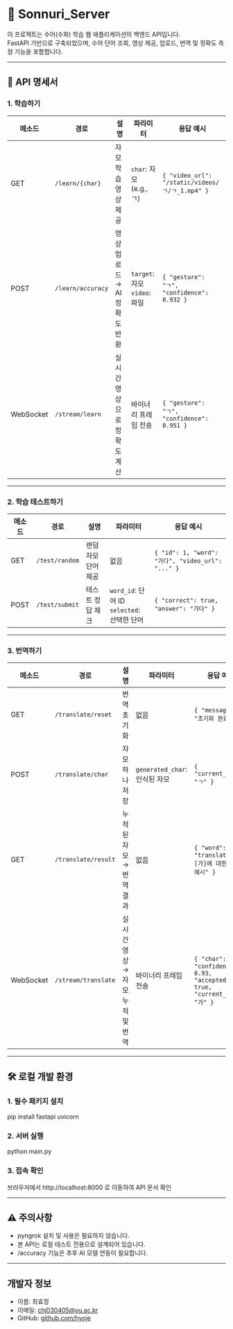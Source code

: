 # 📘 Sonnuri_Server

이 프로젝트는 수어(수화) 학습 웹 애플리케이션의 백엔드 API입니다.  
FastAPI 기반으로 구축되었으며, 수어 단어 조회, 영상 제공, 업로드, 번역 및 정확도 측정 기능을 포함합니다.

---
## 📘 API 명세서

### 1. 학습하기

| 메소드       | 경로                | 설명                 | 파라미터                        | 응답 예시                                         |
| --------- | ----------------- | ------------------ | --------------------------- | --------------------------------------------- |
| GET       | `/learn/{char}`   | 자모 학습 영상 제공        | `char`: 자모 (e.g., ㄱ)        | `{ "video_url": "/static/videos/ㄱ/ㄱ_1.mp4" }` |
| POST      | `/learn/accuracy` | 영상 업로드 → AI 정확도 반환 | `target`: 자모<br>`video`: 파일 | `{ "gesture": "ㄱ", "confidence": 0.932 }`     |
| WebSocket | `/stream/learn`   | 실시간 영상으로 정확도 계산    | 바이너리 프레임 전송                 | `{ "gesture": "ㄱ", "confidence": 0.951 }`     |

---

### 2. 학습 테스트하기

| 메소드  | 경로             | 설명          | 파라미터                                   | 응답 예시                                           |
| --------- | ----------------- | ------------------ | --------------------------- | --------------------------------------------- |
| GET  | `/test/random` | 랜덤 자모 단어 제공 | 없음                                     | `{ "id": 1, "word": "가다", "video_url": "..." }` |
| POST | `/test/submit` | 테스트 정답 체크   | `word_id`: 단어 ID<br>`selected`: 선택한 단어 | `{ "correct": true, "answer": "가다" }`           |

---

### 3. 번역하기

| 메소드       | 경로                  | 설명                  | 파라미터                     | 응답 예시                                                                        |
| --------- | ----------------- | ------------------ | --------------------------- | --------------------------------------------- |
| GET       | `/translate/reset`  | 번역 초기화              | 없음                       | `{ "message": "초기화 완료" }`                                                    |
| POST      | `/translate/char`   | 자모 하나 저장            | `generated_char`: 인식된 자모 | `{ "current_word": "ㄱ" }`                                                    |
| GET       | `/translate/result` | 누적된 자모 → 번역 결과      | 없음                       | `{ "word": "가", "translated": "[가]에 대한 번역 예시" }`                             |
| WebSocket | `/stream/translate` | 실시간 영상 → 자모 누적 및 번역 | 바이너리 프레임 전송              | `{ "char": "ㄱ", "confidence": 0.93, "accepted": true, "current_word": "가" }` |


---

## 🛠️ 로컬 개발 환경

### 1. 필수 패키지 설치

pip install fastapi uvicorn

### 2. 서버 실행

python main.py

### 3. 접속 확인

브라우저에서 http://localhost:8000 로 이동하여 API 문서 확인

---

## ⚠️ 주의사항

- pyngrok 설치 및 사용은 필요하지 않습니다.
- 본 API는 로컬 테스트 전용으로 설계되어 있습니다.
- /accuracy 기능은 추후 AI 모델 연동이 필요합니다.

---

## 개발자 정보
- 이름: 최효정
- 이메일: chj030405@yu.ac.kr
- GitHub: [github.com/hyoje](https://github.com/choihyojeong)
